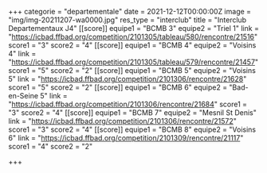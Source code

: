 +++
categorie = "departementale"
date = 2021-12-12T00:00:00Z
image = "img/img-20211207-wa0000.jpg"
res_type = "interclub"
title = "Interclub Departementaux J4"
[[score]]
equipe1 = "BCMB 3"
equipe2 = "Triel 1"
link = "https://icbad.ffbad.org/competition/2101305/tableau/580/rencontre/21516"
score1 = "3"
score2 = "4"
[[score]]
equipe1 = "BCMB 4"
equipe2 = "Voisins 4"
link = "https://icbad.ffbad.org/competition/2101305/tableau/579/rencontre/21457"
score1 = "5"
score2 = "2"
[[score]]
equipe1 = "BCMB 5"
equipe2 = "Voisins 5"
link = "https://icbad.ffbad.org/competition/2101306/rencontre/21628"
score1 = "5"
score2 = "2"
[[score]]
equipe1 = "BCMB 6"
equipe2 = "Bad-en-Seine 5"
link = "https://icbad.ffbad.org/competition/2101306/rencontre/21684"
score1 = "3"
score2 = "4"
[[score]]
equipe1 = "BCMB 7"
equipe2 = "Mesnil St Denis"
link = "https://icbad.ffbad.org/competition/2101306/rencontre/21572"
score1 = "3"
score2 = "4"
[[score]]
equipe1 = "BCMB 8"
equipe2 = "Voisins 6"
link = "https://icbad.ffbad.org/competition/2101309/rencontre/21117"
score1 = "4"
score2 = "2"

+++
